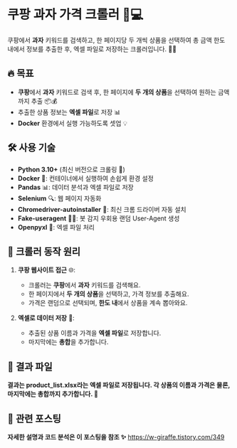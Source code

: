 # 쿠팡 과자 가격 크롤러 🍪💻

쿠팡에서 **과자** 키워드를 검색하고, 한 페이지당 두 개씩 상품을 선택하여 총 금액 한도 내에서 정보를 추출한 후, 엑셀 파일로 저장하는 크롤러입니다. 🚀✨

## 🔥 목표

- **쿠팡**에서 **과자** 키워드로 검색 후, 한 페이지에 **두 개의 상품**을 선택하여 원하는 금액까지 추출 📦💰
- 추출한 상품 정보는 **엑셀 파일**로 저장 📊
- **Docker** 환경에서 실행 가능하도록 셋업 💡

## 🛠️ 사용 기술

- **Python 3.10+** (최신 버전으로 크롤링 🚀)
- **Docker** 🐳: 컨테이너에서 실행하여 손쉽게 환경 설정
- **Pandas** 📊: 데이터 분석과 엑셀 파일로 저장
- **Selenium** 🔍: 웹 페이지 자동화
- **Chromedriver-autoinstaller** 🚗: 최신 크롬 드라이버 자동 설치
- **Fake-useragent** 🕵️‍♂️: 봇 감지 우회용 랜덤 User-Agent 생성
- **Openpyxl** 📑: 엑셀 파일 처리

## 🚀 크롤러 동작 원리

1. **쿠팡 웹사이트 접근** 🌐:
    - 크롤러는 **쿠팡**에서 **과자** 키워드를 검색해요.
    - 한 페이지에서 **두 개의 상품**을 선택하고, 가격 정보를 추출해요.
    - 가격은 랜덤으로 선택되며, **한도 내**에서 상품을 계속 뽑아와요.

2. **엑셀로 데이터 저장** 📑:
    - 추출된 상품 이름과 가격을 **엑셀 파일**로 저장합니다.
    - 마지막에는 **총합**을 추가합니다.

## 💾 결과 파일
**결과는 product_list.xlsx라는 엑셀 파일로 저장됩니다. 각 상품의 이름과 가격은 물론, 마지막에는 총합까지 추가합니다. 💸**
## 📜 관련 포스팅
**자세한 설명과 코드 분석은 이 포스팅을 참조 ✨**
https://w-giraffe.tistory.com/349
